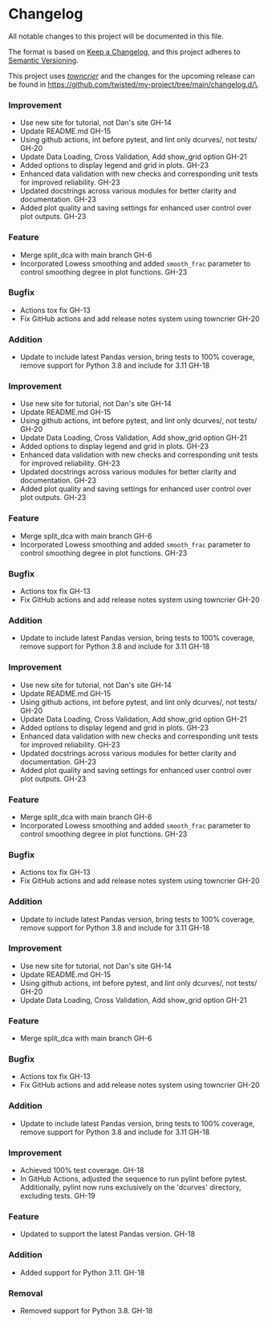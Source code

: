 # Changelog

All notable changes to this project will be documented in this file.

The format is based on [Keep a Changelog](https://keepachangelog.com/en/1.0.0/), and this project adheres to [Semantic Versioning](https://semver.org/spec/v2.0.0.html).

This project uses [*towncrier*](https://towncrier.readthedocs.io/) and the changes for the upcoming release can be found in <https://github.com/twisted/my-project/tree/main/changelog.d/\>.

<!-- towncrier release notes start -->


### Improvement

- Use new site for tutorial, not Dan's site GH-14
- Update README.md GH-15
- Using github actions, int before pytest, and lint only dcurves/, not tests/ GH-20
- Update Data Loading, Cross Validation, Add show_grid option GH-21
- Added options to display legend and grid in plots. GH-23
- Enhanced data validation with new checks and corresponding unit tests for improved reliability. GH-23
- Updated docstrings across various modules for better clarity and documentation. GH-23
- Added plot quality and saving settings for enhanced user control over plot outputs. GH-23


### Feature

- Merge split_dca with main branch GH-6
- Incorporated Lowess smoothing and added `smooth_frac` parameter to control smoothing degree in plot functions. GH-23


### Bugfix

- Actions tox fix GH-13
- Fix GitHub actions and add release notes system using towncrier GH-20


### Addition

- Update to include latest Pandas version, bring tests to 100% coverage, remove support for Python 3.8 and include for 3.11 GH-18


### Improvement

- Use new site for tutorial, not Dan's site GH-14
- Update README.md GH-15
- Using github actions, int before pytest, and lint only dcurves/, not tests/ GH-20
- Update Data Loading, Cross Validation, Add show_grid option GH-21
- Added options to display legend and grid in plots. GH-23
- Enhanced data validation with new checks and corresponding unit tests for improved reliability. GH-23
- Updated docstrings across various modules for better clarity and documentation. GH-23
- Added plot quality and saving settings for enhanced user control over plot outputs. GH-23


### Feature

- Merge split_dca with main branch GH-6
- Incorporated Lowess smoothing and added `smooth_frac` parameter to control smoothing degree in plot functions. GH-23


### Bugfix

- Actions tox fix GH-13
- Fix GitHub actions and add release notes system using towncrier GH-20


### Addition

- Update to include latest Pandas version, bring tests to 100% coverage, remove support for Python 3.8 and include for 3.11 GH-18


### Improvement

- Use new site for tutorial, not Dan's site GH-14
- Update README.md GH-15
- Using github actions, int before pytest, and lint only dcurves/, not tests/ GH-20
- Update Data Loading, Cross Validation, Add show_grid option GH-21
- Added options to display legend and grid in plots. GH-23
- Enhanced data validation with new checks and corresponding unit tests for improved reliability. GH-23
- Updated docstrings across various modules for better clarity and documentation. GH-23
- Added plot quality and saving settings for enhanced user control over plot outputs. GH-23


### Feature

- Merge split_dca with main branch GH-6
- Incorporated Lowess smoothing and added `smooth_frac` parameter to control smoothing degree in plot functions. GH-23


### Bugfix

- Actions tox fix GH-13
- Fix GitHub actions and add release notes system using towncrier GH-20


### Addition

- Update to include latest Pandas version, bring tests to 100% coverage, remove support for Python 3.8 and include for 3.11 GH-18


### Improvement

- Use new site for tutorial, not Dan's site GH-14
- Update README.md GH-15
- Using github actions, int before pytest, and lint only dcurves/, not tests/ GH-20
- Update Data Loading, Cross Validation, Add show_grid option GH-21


### Feature

- Merge split_dca with main branch GH-6


### Bugfix

- Actions tox fix GH-13
- Fix GitHub actions and add release notes system using towncrier GH-20


### Addition

- Update to include latest Pandas version, bring tests to 100% coverage, remove support for Python 3.8 and include for 3.11 GH-18


### Improvement

- Achieved 100% test coverage. GH-18
- In GitHub Actions, adjusted the sequence to run pylint before pytest. Additionally, pylint now runs exclusively on the 'dcurves' directory, excluding tests. GH-19


### Feature

- Updated to support the latest Pandas version. GH-18


### Addition

- Added support for Python 3.11. GH-18


### Removal

- Removed support for Python 3.8. GH-18
